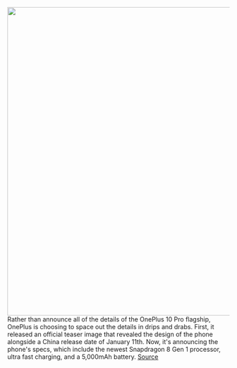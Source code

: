 <img src='https://cdn.vox-cdn.com/thumbor/K5czU_gvnBA2qONa7RCfDnX91uQ=/0x0:6750x4500/1200x800/filters:focal(2835x1710:3915x2790)/cdn.vox-cdn.com/uploads/chorus_image/image/70348559/OnePlus_10_Pro.0.jpg' width='700px' /><br/>
Rather than announce all of the details of the OnePlus 10 Pro flagship, OnePlus is choosing to space out the details in drips and drabs. First, it released an official teaser image that revealed the design of the phone alongside a China release date of January 11th. Now, it's announcing the phone's specs, which include the newest Snapdragon 8 Gen 1 processor, ultra fast charging, and a 5,000mAh battery.
<a href='https://www.theverge.com/2022/1/4/22855743/oneplus-10-pro-android-specs'> Source <a/>